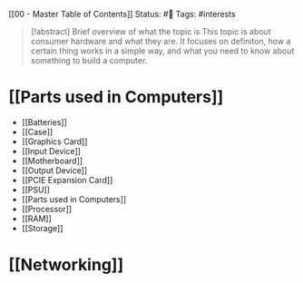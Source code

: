 [[00 - Master Table of Contents]]
Status: #📕 
Tags: #interests 

>[!abstract] Brief overview of what the topic is
>This topic is about consumer hardware and what they are. It focuses on definiton, how a certain thing works in a simple way, and what you need to know about something to build a computer.

# [[Parts used in Computers]]

- [[Batteries]]
- [[Case]]
- [[Graphics Card]]
- [[Input Device]]
- [[Motherboard]]
- [[Output Device]]
- [[PCIE Expansion Card]]
- [[PSU]]
- [[Parts used in Computers]]
- [[Processor]]
- [[RAM]]
- [[Storage]]

# [[Networking]]

